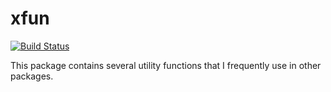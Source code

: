 # xfun

[![Build Status](https://travis-ci.org/yihui/xfun.svg)](https://travis-ci.org/yihui/xfun)

This package contains several utility functions that I frequently use in other packages.
